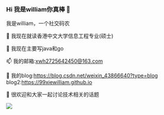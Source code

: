 ### Hi 我是william你真棒 👋

我是william，一个社交码农

🔭 我现在就读香港中文大学信息工程专业(硕士)

🌱 我现在主要写java和go

📫 我的邮箱:xwh2725642450@163.com

👯 我的blog:https://blog.csdn.net/weixin_43866640?type=blog
blog2:https://99xiewilliam.github.io

💬 很欢迎和大家一起讨论技术相关的话题

![](https://img.shields.io/badge/%E9%A6%99%E6%B8%AF%E4%B8%AD%E6%96%87%E5%A4%A7%E5%AD%A6-%E4%BF%A1%E6%81%AF%E5%B7%A5%E7%A8%8B-red)


<!--
**99xiewilliam/99xiewilliam** is a ✨ _special_ ✨ repository because its `README.md` (this file) appears on your GitHub profile.

Here are some ideas to get you started:

- 🔭 I’m currently working on ...
- 🌱 I’m currently learning ...
- 👯 I’m looking to collaborate on ...
- 🤔 I’m looking for help with ...
- 💬 Ask me about ...
- 📫 How to reach me: ...
- 😄 Pronouns: ...
- ⚡ Fun fact: ...
-->
